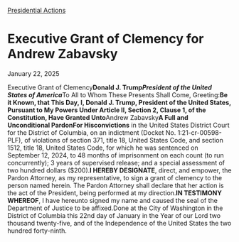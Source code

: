 [Presidential Actions](https://www.whitehouse.gov/presidential-actions/)

# 					Executive Grant of Clemency for Andrew Zabavsky				

January 22, 2025

Executive Grant of Clemency**Donald J. Trump*****President of the United States of America***To All to Whom These Presents Shall Come, Greeting:**Be it Known, that This Day, I, Donald J. Trump, President of the United States, Pursuant to My Powers Under Article II, Section 2, Clause 1, of the Constitution, Have Granted Unto**Andrew Zabavsky**A Full and Unconditional Pardon****For His****convictions** in the United States District Court for the District of Columbia, on an indictment (Docket No. 1:21-cr-00598-PLF), of violations of section 371, title 18, United States Code, and section 1512, title 18, United States Code, for which he was sentenced on September 12, 2024, to 48 months of imprisonment on each count (to run concurrently); 3 years of supervised release; and a special assessment of two hundred dollars ($200).**I HEREBY DESIGNATE**, direct, and empower, the Pardon Attorney, as my representative, to sign a grant of clemency to the person named herein. The Pardon Attorney shall declare that her action is the act of the President, being performed at my direction.**IN TESTIMONY WHEREOF**, I have hereunto signed my name and caused the seal of the Department of Justice to be affixed.Done at the City of Washington in the District of Columbia this 22nd day of January in the Year of our Lord two thousand twenty-five, and of the Independence of the United States the two hundred forty-ninth.
